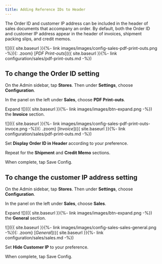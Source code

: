 ```yaml
---
title: Adding Reference IDs to Header
---
```


The Order ID and customer IP address can be included in the header of sales documents that accompany an order. By default, both the Order ID and customer IP address appear in the header of invoices, shipment packing slips, and credit memos.

![]({{ site.baseurl }}{%- link images/images/config-sales-pdf-print-outs.png -%}){: .zoom}
 [*PDF Print-outs*]({{ site.baseurl }}{%- link configuration/sales/pdf-print-outs.md -%})

## To change the Order ID setting

On the Admin sidebar, tap **Stores**. Then under **Settings**, choose **Configuration**.

In the panel on the left under **Sales**, choose **PDF Print-outs**.

Expand ![]({{ site.baseurl }}{%- link images/images/btn-expand.png -%}) the **Invoice** section.

![]({{ site.baseurl }}{%- link images/images/config-sales-pdf-print-outs-invoce.png -%}){: .zoom}
 [*Invoice*]({{ site.baseurl }}{%- link configuration/sales/pdf-print-outs.md -%})

Set **Display Order ID in Header** according to your preference.

Repeat for the **Shipment** and **Credit Memo** sections.

When complete, tap <span class="btn">Save Config</span>.

## To change the customer IP address setting

On the Admin sidebar, tap **Stores**. Then under **Settings**, choose **Configuration**.

In the panel on the left under **Sales**, choose **Sales**.

Expand ![]({{ site.baseurl }}{%- link images/images/btn-expand.png -%}) the **General** section.

![]({{ site.baseurl }}{%- link images/images/config-sales-sales-general.png -%}){: .zoom}
 [*General*]({{ site.baseurl }}{%- link configuration/sales/sales.md -%})

Set **Hide Customer IP** to your preference.

When complete, tap <span class="btn">Save Config</span>.
